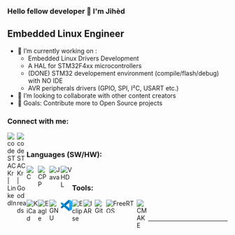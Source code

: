 ### Hello fellow developer 👋 I'm Jihèd 

## Embedded Linux Engineer
- 🔭 I’m currently working on :
    - Embedded Linux Drivers Development
    - A HAL for STM32F4xx microcontrollers
    - (DONE) STM32 developement environment (compile/flash/debug) with NO IDE
    - AVR peripherals drivers (GPIO, SPI, I²C, USART etc.)
- 👯 I’m looking to collaborate with other content creators
- 🥅 Goals: Contribute more to Open Source projects



### Connect with me:

[<img align="left" alt="codeSTACKr | LinkedIn" width="22px" src="https://cdn.jsdelivr.net/npm/simple-icons@v3/icons/linkedin.svg" />][linkedin]
[<img align="left" alt="codeSTACKr | Goodreads" width="22px" src="https://cdn.jsdelivr.net/npm/simple-icons@v3/icons/goodreads.svg" />][goodreads]

<br />

### Languages (SW/HW):

<img align="left" alt="C" width="26px" src="https://img.icons8.com/color/48/000000/c-programming.png"/>
<img align="left" alt="CPP" width="26px" src="https://img.icons8.com/color/48/000000/c-plus-plus-logo.png"/>
<img align="left" alt="Java" width="26px" src="https://img.icons8.com/color/48/000000/java-coffee-cup-logo.png"/>
<img align="left" alt="VHDL" width="26px" src="https://static.thenounproject.com/png/926776-200.png"/>

<br />

### Tools:

<img align="left" alt="KiCad" width="26px" src="https://user-images.githubusercontent.com/352202/53980744-60746100-4111-11e9-9f8c-17ca6b50efd8.png"/>
<img align="left" alt="Eagle" width="26px" src="https://www.eurocircuits.com/wp-content/uploads/blog/new-major-eagle-software-update/Eagle.png"/>
<img align="left" alt="GNU" width="26px" src="https://upload.wikimedia.org/wikipedia/en/thumb/2/22/Heckert_GNU_white.svg/1048px-Heckert_GNU_white.svg.png"/>
<img align="left" alt="Visual Studio Code" width="26px" src="https://raw.githubusercontent.com/github/explore/80688e429a7d4ef2fca1e82350fe8e3517d3494d/topics/visual-studio-code/visual-studio-code.png"/>
<img align="left" alt="Eclipse" width="26px" src="https://cdn.freebiesupply.com/logos/large/2x/eclipse-11-logo-png-transparent.png"/>
<img align="left" alt="IAR" width="26px" src="https://user-images.githubusercontent.com/17393938/116810189-9cb17980-ab42-11eb-8bed-c21ab5ca95ab.png"/>
<img align="left" alt="Git" width="26px" src="https://git-scm.com/images/logos/downloads/Git-Icon-1788C.png"/>
<img align="left" alt="FreeRTOS" width="70px" height="30" src="https://upload.wikimedia.org/wikipedia/fr/e/ee/FreeRTOS_Logo.jpg"/>
<img align="left" alt="CMAKE" width="26px" src="https://upload.wikimedia.org/wikipedia/commons/1/13/Cmake.svg"/>

<br />
<br />

---

[linkedin]: https://linkedin.com/in/Jihed-Chaibi
[goodreads]: https://www.goodreads.com/user/show/57332945-jih-d-chaibi

